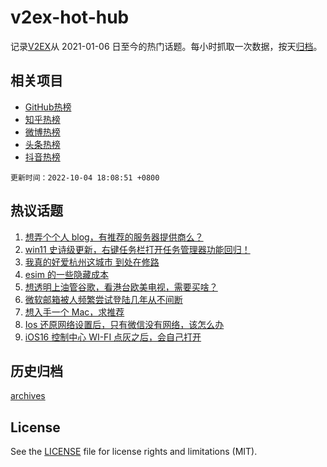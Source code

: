 # v2ex-hot-hub

 记录[V2EX](https://www.v2ex.com/)从 2021-01-06 日至今的热门话题。每小时抓取一次数据，按天[归档](archives)。
 
 ## 相关项目

- [GitHub热榜](https://github.com/snaildev/github-hot-hub)
- [知乎热榜](https://github.com/snaildev/zhihu-hot-hub)
- [微博热榜](https://github.com/snaildev/weibo-hot-hub)
- [头条热榜](https://github.com/snaildev/toutiao-hot-hub)
- [抖音热榜](https://github.com/snaildev/douyin-hot-hub)


 `更新时间：2022-10-04 18:08:51 +0800`

## 热议话题

1. [想弄个个人 blog，有推荐的服务器提供商么？](https://www.v2ex.com/t/884582)
1. [win11 史诗级更新，右键任务栏打开任务管理器功能回归！](https://www.v2ex.com/t/884547)
1. [我真的好爱杭州这城市 到处在修路](https://www.v2ex.com/t/884596)
1. [esim 的一些隐藏成本](https://www.v2ex.com/t/884574)
1. [想透明上油管谷歌，看港台欧美电视，需要买啥？](https://www.v2ex.com/t/884614)
1. [微软邮箱被人频繁尝试登陆几年从不间断](https://www.v2ex.com/t/884544)
1. [想入手一个 Mac，求推荐](https://www.v2ex.com/t/884562)
1. [Ios 还原网络设置后，只有微信没有网络，该怎么办](https://www.v2ex.com/t/884517)
1. [iOS16 控制中心 WI-FI 点灰之后，会自己打开](https://www.v2ex.com/t/884624)

## 历史归档

[archives](archives)

## License

See the [LICENSE](LICENSE) file for license rights and limitations (MIT).
